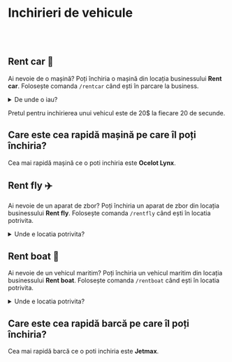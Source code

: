 # Inchirieri de vehicule
<br><br>
## Rent car 🚗

Ai nevoie de o mașină? Poți închiria o mașină din locația businessului **Rent car**. Folosește comanda `/rentcar` când ești în parcare la business.

<details class="details custom-block">
    <summary>De unde o iau?</summary>
    <p><img src="https://i.imgur.com/tDIe4kP.jpeg" alt= "Locatie"></p>
</details>


Pretul pentru inchirierea unui vehicul este de 20$ la fiecare 20 de secunde.


## Care este cea rapidă mașină pe care îl poți închiria?
Cea mai rapidă mașină ce o poti inchiria este **Ocelot Lynx**.

## Rent fly ✈️
Ai nevoie de un aparat de zbor? Poți închiria un aparat de zbor din locația businessului **Rent fly**. Folosește comanda `/rentfly` când ești în locatia potrivita.

<details class="details custom-block">
    <summary>Unde e locatia potrivita?</summary>
    <p><img src="https://i.imgur.com/uFZqOlC.jpeg" alt= "Locatie"></p>
</details>



## Rent boat 🚢
Ai nevoie de un vehicul maritim?  Poți închiria un vehicul maritim din locația businessului **Rent boat**. Folosește comanda `/rentboat` când ești în locatia potrivita.

<details class="details custom-block">
    <summary>Unde e locatia potrivita?</summary>
    <p><img src="https://i.imgur.com/DxIXBdG.jpeg" alt= "Locatie"></p>
</details>

## Care este cea rapidă barcă pe care îl poți închiria?
Cea mai rapidă barcă ce o poti inchiria este **Jetmax**.

